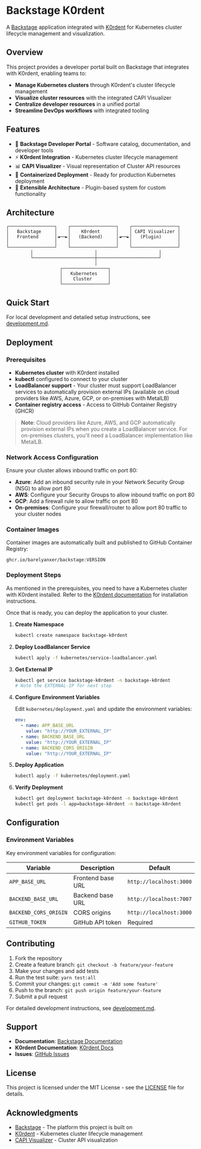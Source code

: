 # Backstage K0rdent

A [Backstage](https://backstage.io/) application integrated with [K0rdent](https://k0rdent.io/) for Kubernetes cluster lifecycle management and visualization.

## Overview

This project provides a developer portal built on Backstage that integrates with K0rdent, enabling teams to:

- **Manage Kubernetes clusters** through K0rdent's cluster lifecycle management
- **Visualize cluster resources** with the integrated CAPI Visualizer
- **Centralize developer resources** in a unified portal
- **Streamline DevOps workflows** with integrated tooling

## Features

- 🎯 **Backstage Developer Portal** - Software catalog, documentation, and developer tools
- ⚡ **K0rdent Integration** - Kubernetes cluster lifecycle management
- 📊 **CAPI Visualizer** - Visual representation of Cluster API resources
- 🐳 **Containerized Deployment** - Ready for production Kubernetes deployment
- 🔧 **Extensible Architecture** - Plugin-based system for custom functionality

## Architecture

```
┌─────────────────┐    ┌─────────────────┐    ┌─────────────────┐
│   Backstage     │    │    K0rdent      │    │ CAPI Visualizer │
│   Frontend      │◄──►│   (Backend)     │◄──►│   (Plugin)      │
│                 │    │                 │    │                 │
└─────────────────┘    └─────────────────┘    └─────────────────┘
         │                       │                       │
         └───────────────────────┼───────────────────────┘
                                 │
                    ┌─────────────────┐
                    │   Kubernetes    │
                    │    Cluster      │
                    └─────────────────┘
```

## Quick Start

For local development and detailed setup instructions, see [development.md](./development.md).

## Deployment

### Prerequisites

- **Kubernetes cluster** with K0rdent installed
- **kubectl** configured to connect to your cluster  
- **LoadBalancer support** - Your cluster must support LoadBalancer services to automatically provision external IPs (available on cloud providers like AWS, Azure, GCP, or on-premises with MetalLB)
- **Container registry access** - Access to GitHub Container Registry (GHCR)

> **Note**: Cloud providers like Azure, AWS, and GCP automatically provision external IPs when you create a LoadBalancer service. For on-premises clusters, you'll need a LoadBalancer implementation like MetalLB.

### Network Access Configuration

Ensure your cluster allows inbound traffic on port 80:

- **Azure**: Add an inbound security rule in your Network Security Group (NSG) to allow port 80
- **AWS**: Configure your Security Groups to allow inbound traffic on port 80
- **GCP**: Add a firewall rule to allow traffic on port 80
- **On-premises**: Configure your firewall/router to allow port 80 traffic to your cluster nodes

### Container Images

Container images are automatically built and published to GitHub Container Registry:

```
ghcr.io/barelyanxer/backstage:VERSION
```

### Deployment Steps

As mentioned in the prerequisites, you need to have a Kubernetes cluster with K0rdent installed. Refer to the [K0rdent documentation](https://docs.k0rdent.io/1.0.0/admin/installation/install-k0rdent/) for installation instructions.

Once that is ready, you can deploy the application to your cluster.

1. **Create Namespace**
   ```bash
   kubectl create namespace backstage-k0rdent
   ```

2. **Deploy LoadBalancer Service**
   ```bash
   kubectl apply -f kubernetes/service-loadbalancer.yaml
   ```

3. **Get External IP**
   ```bash
   kubectl get service backstage-k0rdent -n backstage-k0rdent
   # Note the EXTERNAL-IP for next step
   ```

4. **Configure Environment Variables**
   
   Edit `kubernetes/deployment.yaml` and update the environment variables:
   ```yaml
   env:
     - name: APP_BASE_URL
       value: "http://YOUR_EXTERNAL_IP"
     - name: BACKEND_BASE_URL
       value: "http://YOUR_EXTERNAL_IP"
     - name: BACKEND_CORS_ORIGIN
       value: "http://YOUR_EXTERNAL_IP"
   ```

5. **Deploy Application**
   ```bash
   kubectl apply -f kubernetes/deployment.yaml
   ```

6. **Verify Deployment**
   ```bash
   kubectl get deployment backstage-k0rdent -n backstage-k0rdent
   kubectl get pods -l app=backstage-k0rdent -n backstage-k0rdent
   ```

## Configuration

### Environment Variables

Key environment variables for configuration:

| Variable | Description | Default |
|----------|-------------|---------|
| `APP_BASE_URL` | Frontend base URL | `http://localhost:3000` |
| `BACKEND_BASE_URL` | Backend base URL | `http://localhost:7007` |
| `BACKEND_CORS_ORIGIN` | CORS origins | `http://localhost:3000` |
| `GITHUB_TOKEN` | GitHub API token | Required |

## Contributing

1. Fork the repository
2. Create a feature branch: `git checkout -b feature/your-feature`
3. Make your changes and add tests
4. Run the test suite: `yarn test:all`
5. Commit your changes: `git commit -m 'Add some feature'`
6. Push to the branch: `git push origin feature/your-feature`
7. Submit a pull request

For detailed development instructions, see [development.md](./development.md).

## Support

- **Documentation**: [Backstage Documentation](https://backstage.io/docs)
- **K0rdent Documentation**: [K0rdent Docs](https://docs.k0rdent.io/)
- **Issues**: [GitHub Issues](https://github.com/BarelyAnXer/bstage/issues)

## License

This project is licensed under the MIT License - see the [LICENSE](./LICENSE) file for details.

## Acknowledgments

- [Backstage](https://backstage.io/) - The platform this project is built on
- [K0rdent](https://k0rdent.io/) - Kubernetes cluster lifecycle management
- [CAPI Visualizer](https://github.com/Jont828/cluster-api-visualizer) - Cluster API visualization
